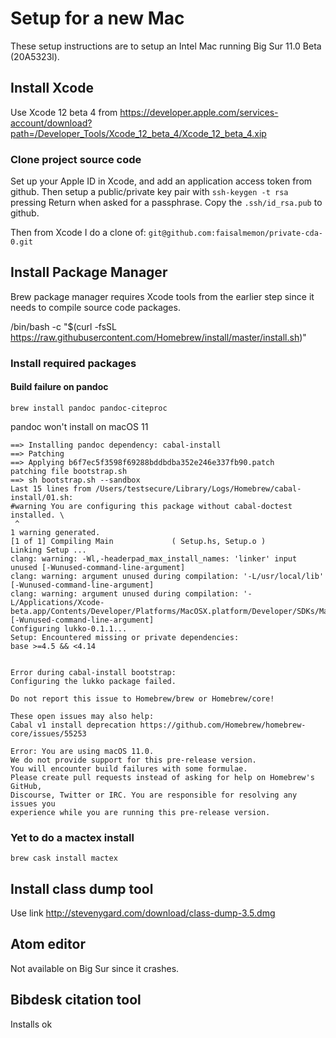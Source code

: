 # Setup for a new Mac

These setup instructions are to setup an Intel Mac running Big Sur 11.0 Beta (20A5323l).

## Install Xcode

Use Xcode 12 beta 4 from https://developer.apple.com/services-account/download?path=/Developer_Tools/Xcode_12_beta_4/Xcode_12_beta_4.xip

### Clone project source code

Set up your Apple ID in Xcode, and add an application access token from github.  Then setup a public/private key pair with `ssh-keygen -t rsa` pressing Return when asked for a passphrase.  Copy the `.ssh/id_rsa.pub` to github.

Then from Xcode I do a clone of:
`git@github.com:faisalmemon/private-cda-0.git`

## Install Package Manager

Brew package manager requires Xcode tools from the earlier step since it needs to compile source code packages.

/bin/bash -c "$(curl -fsSL https://raw.githubusercontent.com/Homebrew/install/master/install.sh)"

### Install required packages

#### Build failure on pandoc

`brew install pandoc pandoc-citeproc`

pandoc won't install on macOS 11

```
==> Installing pandoc dependency: cabal-install
==> Patching
==> Applying b6f7ec5f3598f69288bddbdba352e246e337fb90.patch
patching file bootstrap.sh
==> sh bootstrap.sh --sandbox
Last 15 lines from /Users/testsecure/Library/Logs/Homebrew/cabal-install/01.sh:
#warning You are configuring this package without cabal-doctest installed. \
 ^
1 warning generated.
[1 of 1] Compiling Main             ( Setup.hs, Setup.o )
Linking Setup ...
clang: warning: -Wl,-headerpad_max_install_names: 'linker' input unused [-Wunused-command-line-argument]
clang: warning: argument unused during compilation: '-L/usr/local/lib' [-Wunused-command-line-argument]
clang: warning: argument unused during compilation: '-L/Applications/Xcode-beta.app/Contents/Developer/Platforms/MacOSX.platform/Developer/SDKs/MacOSX11.0.sdk/System/Library/Frameworks/OpenGL.framework/Versions/Current/Libraries' [-Wunused-command-line-argument]
Configuring lukko-0.1.1...
Setup: Encountered missing or private dependencies:
base >=4.5 && <4.14


Error during cabal-install bootstrap:
Configuring the lukko package failed.

Do not report this issue to Homebrew/brew or Homebrew/core!

These open issues may also help:
Cabal v1 install deprecation https://github.com/Homebrew/homebrew-core/issues/55253

Error: You are using macOS 11.0.
We do not provide support for this pre-release version.
You will encounter build failures with some formulae.
Please create pull requests instead of asking for help on Homebrew's GitHub,
Discourse, Twitter or IRC. You are responsible for resolving any issues you
experience while you are running this pre-release version.
```

### Yet to do a mactex install

`brew cask install mactex`

## Install class dump tool

Use link http://stevenygard.com/download/class-dump-3.5.dmg

## Atom editor

Not available on Big Sur since it crashes.

## Bibdesk citation tool

Installs ok

